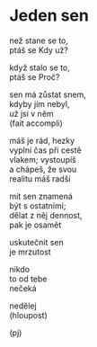 Jeden sen
========= 
  
než stane se to,  
ptáš se Kdy už?  
  
když stalo se to,  
ptáš se Proč?  
  
sen má zůstat snem,  
kdyby jím nebyl,  
už jsi v něm  
(fait accompli)  

máš je rád, hezky  
vyplní čas při cestě  
vlakem; vystoupíš  
a chápeš, že svou  
realitu máš radši  
  
mít sen znamená  
být s ostatními;  
dělat z něj dennost,  
pak je osamět  

uskutečnit sen  
je mrzutost  
  
nikdo  
to od tebe  
nečeká  
  
nedělej  
(hloupost)  
  
(pj)
  
